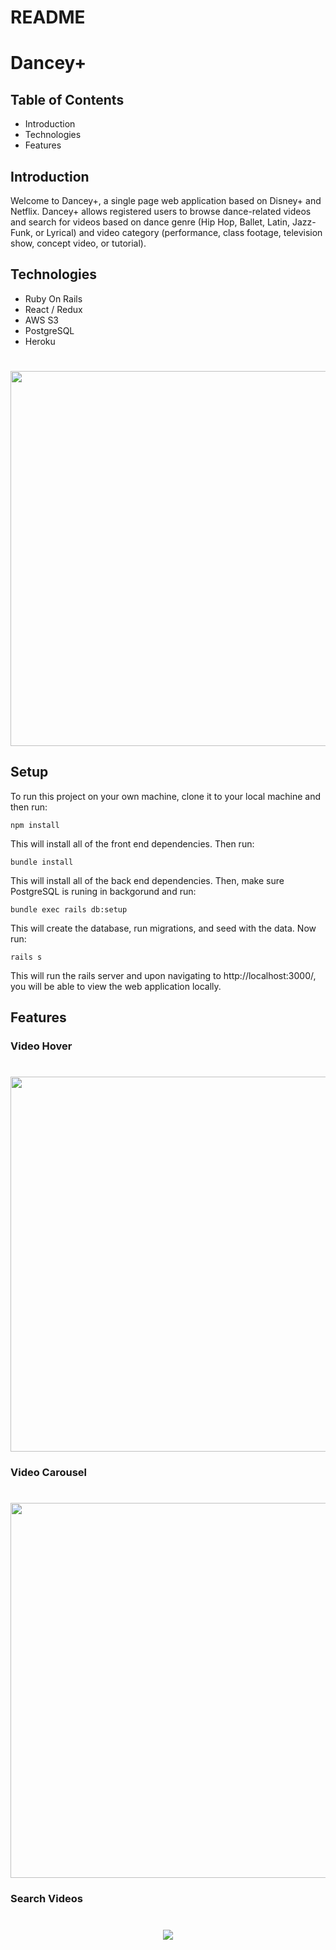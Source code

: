 # README

# Dancey+

## Table of Contents
* Introduction
* Technologies
* Features

## Introduction
Welcome to Dancey+, a single page web application based on Disney+ and Netflix. Dancey+ allows registered users to browse dance-related videos and search for videos based on dance genre (Hip Hop, Ballet, Latin, Jazz-Funk, or Lyrical) and video category (performance, class footage, television show, concept video, or tutorial). 

## Technologies
* Ruby On Rails
* React / Redux
* AWS S3
* PostgreSQL
* Heroku

<h1 align="center">
  <img src="https://github.com/ElishaPark/dancey-plus/blob/master/app/assets/demos/walkthru.gif" width="600" height="auto" align="center"/>
</h1>


## Setup
To run this project on your own machine, clone it to your local machine and then run:
```
npm install
```
This will install all of the front end dependencies. Then run:
```
bundle install
```
This will install all of the back end dependencies. Then, make sure PostgreSQL is runing in backgorund and run:
```
bundle exec rails db:setup
```
This will create the database, run migrations, and seed with the data. Now run:
```
rails s
```
This will run the rails server and upon navigating to http://localhost:3000/, you will be able to view the web application locally.

## Features
### Video Hover
<h1 align="center">
  <img src="https://github.com/ElishaPark/dancey-plus/blob/master/app/assets/demos/hover.gif" width="600" height="auto" align="center"/>
</h1>

### Video Carousel
<h1 align="center">
  <img src="https://github.com/ElishaPark/dancey-plus/blob/master/app/assets/demos/carousel.gif" width="600" height="auto" align="center"/>
</h1>


### Search Videos

<h1 align="center">
  <img src="https://github.com/ElishaPark/dancey-plus/blob/master/app/assets/demos/search.gif"/>
</h1>
